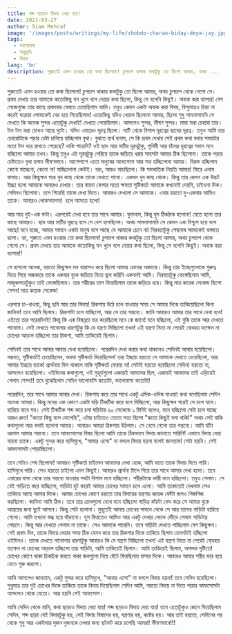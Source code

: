 ```yaml
---
title: শব্দ ছাড়াও বিদায় দেয়া যায়!
date: 2021-03-27
author: Siam Mehraf
image: '/images/posts/writings/my-life/shobdo-charao-biday-deya-jay.jpg'
tags:
  - ভালোবাসা
  - অনুভূতি
  - বিদায়
lang: 'bn'
description: শুরুতেই এমন হওয়ার তো কথা ছিলোনা! চুপচাপ থাকার কথাটুকু তো ছিলো আমার, অথচ ...
---
```


শুরুতেই এমন হওয়ার তো কথা ছিলোনা! চুপচাপ থাকার কথাটুকু তো ছিলো আমার, অথচ চুপচাপ থেকে গেলো সে। প্রথম দেখায় তার আমাকে কতোকিছু মন খুলে বলে দেয়ার কথা ছিলো, কিন্তু সে বলেনি কিছুই। অবাক করা ব্যাপার! বেশ সেজেগুজে তার কাছে প্রথমবার ঘেষতে চেয়েছিলাম আমি। তবুও কেমন একটা অবাক করা বিষয়, বিন্দুমাত্রও চিন্তা না করেই ঘরোয়া পোষাকেই বের হয়ে গিয়েছিলাম! এতোকিছু যদিও খেয়াল ছিলোনা আমার, ছিলো শুধু সামনাসামনি সে দেখতে কি অনেক সুন্দর এতোটুকু দেখাই! দেখতে পেয়েছিলাম। আসলেও সুন্দর, ভীষণ সুন্দর। মায়া ভরা চেহারা তার। টান টান করা চোখও আছে দুটো। যদিও এবারেও দূরত্ব ছিলো। মাটি থেকে বিশাল দূরত্বের ছাদের দূরত্ব। তবুও আমি তার চেহারাটাকে পড়ার চেষ্টা চালিয়ে যাচ্ছিলাম বৃথা। বুঝতে ব্যর্থ হলাম, সে কি প্রথম দেখায় সেই প্রথম কথা বলার সময়টার মতো টান ধরে রাখতে পেরেছে? নাকি পারেনি? ওই ছাদ আর মাটির দূরত্বটুকু, পৃথিবী আর চাঁদের দূরত্বের সমান মনে হচ্ছিলো আমার তখন। কিন্তু তবুও এই দূরত্বটুকু পেরিয়ে তাকে জড়িয়ে ধরার সাহসটা আমার ঠিক ছিলোনা। তাকে পড়ার চেষ্টাতেও বৃথা হলাম ভীষণভাবে। আশেপাশে এতো মানুষের আনাগোনা আর সহ্য হচ্ছিলোনা আমার। বিরক্ত হচ্ছিলাম কেনো যাচ্ছেনা, কেনো না! যাচ্ছিলোনা কেউই। বরং, আরও বাড়ছিলো। কি সাংঘাতিক নিয়তি আমার! ফিরে এলাম বাসায়। আর কিছুক্ষন পরে খুব কাছ থেকে তাকে দেখতে পাবো। একদম খুব কাছ থেকে। কিন্তু তার কেমন এক উদ্ভট ইচ্ছা হলো আমাকে আবারও দেখার। তার বায়না ফেলার মতো ক্ষমতা সৃষ্টিকর্তা আমাকে কখনোই দেয়নি, চাইওনা দিক। সেদিনও ছিলোনা। চলে গিয়েছি তাকে দেখা দিতে। আবারও দেখলো সে আমাকে। এবার হয়তো দু-একবার আমিও তাকে। আবারও লোকসমাগম!  চলে আসতে হলো!

আর মাত্র দুই-এক ঘন্টা। এরপরেই দেখা হবে তার সাথে আমার। ঘুমালাম, কিন্তু ঘুম ঠিকঠাক হলোনা! যেতে হলো তার কাছে আবারও। ছাদ আর মাটির দূরত্বে বসে সে বেশ হাসছিলো। অথচ সামনাসামনি সে কেমন এক নিশ্চুপ হয়ে বসে আছে! মনে হচ্ছে, আমার সামনে একটা মানুষ বসে আছে যে আমাকে চেনে না! নিরবতাটুকু শেষমেষ আমাকেই ভাঙ্গতে হলো। হ্যা, শুরুতে এমন হওয়ার তো কথা ছিলোনা! চুপচাপ থাকার কথাটুকু তো ছিলো আমার, অথচ চুপচাপ থেকে গেলো সে। প্রথম দেখায় তার আমাকে কতোকিছু মন খুলে বলে দেয়ার কথা ছিলো, কিন্তু সে বলেনি কিছুই। অবাক করা ব্যাপার!!

সে হাসলো অনেক, হয়তো কিছুক্ষন মন খারাপও করে ছিলো আমার চোখের অজান্তে। কিন্তু তার ইচ্ছেগুলোকে গুরুত্ব দিতে গিয়ে অন্ধকারে তাকে একবার বুকে জড়িয়ে নিতে ভুল করিনি একদমই আমি। নিরবতাটুকু ভেঙ্গেছিলাম আমি, লাজুকলতাটুকুও তাই ভেঙ্গেছিলাম। তার শরীরের তাপ নিয়েছিলাম তাকে জড়িয়ে ধরে। কিন্তু মাত্র কয়েক সেকেন্ড ছিলো সেসব! মাত্র কয়েক সেকেন্ড!

এরপরে চা-খাওয়া, কিছু ছবি আর তার বিদায়! রিকশায় উঠে চলে যাওয়ার সময় সে আমার দিকে তাকিয়েছিলো কিনা জানিনা! তবে আমি ছিলাম। রিকশাটা চলে যাচ্ছিলো, আর সে তার গন্তব্যে। জানি আবারও আমার তার সাথে দেখা হবে! এইতো তার পরেরদিনই! কিন্তু কি এক বিষন্নতা ভর করেছিলো মনে কে জানে! মনে হচ্ছিলো, এই বুঝি তাকে আর দেখতে পাবোনা। সেই দেখতে পাবোনার ধারণাটুকু কি যে যন্ত্রণা দিচ্ছিলো তখন! এই যন্ত্রণা নিতে না পেরেই বোধহয় যতক্ষন না চোখের আড়াল হচ্ছিলো তার রিকশা, আমি তাকিয়েই ছিলাম।

সেদিনই তার সাথে আমার আবার দেখা হয়েছিলো। পরেরদিন দেখা করার কথা থাকলেও সেদিনই আবার হয়েছিলো। সম্ভবত, সৃষ্টিকর্তাই চেয়েছিলেন, অথবা সৃষ্টিকর্তা দিয়েছিলেন! তার ইচ্ছায় হয়তো সে আমাকে দেখতে চেয়েছিলো, আর আমার ইচ্ছায় তাকে! প্রার্থনায় মিল থাকলে নাকি সৃষ্টিকর্তা ফেরায় না! সেটাই হয়তো হয়েছিলো সেদিন! হয়তো না, আসলেও হয়েছিলো। ওইদিনের কথাগুলো, ওই মুহূর্তগুলো একান্তই আমাদের ছিল, একান্তই আমাদের তাই এড়িয়েই গেলাম সেসব!! তবে বুঝেছিলাম সেদিন ভালোবাসি কতোটা, ভালোবাসা কতোটা!

পরেরদিন, তার সাথে আমার আবার দেখা। রিকশায় করে তার সাথে একটু এদিক-ওদিক যাওয়া! কথা বলেছিলাম সেদিন অনেক আমরা। কিন্তু মনের এক কোণে একটা ঘড়ি টিকটিক করে বলে দিচ্ছিলো, আর কিছুক্ষন পরেই সে চলে যাবে। হারিয়ে যাবে সব। সেই টিকটিক শব্দ করে চলা ঘড়িটায় ৬০ সেকেন্ডে ১ মিনিট হলেও, মনে হচ্ছিলো সেটা চলে যাচ্ছে আরও দ্রুত! "কতো কিছু বলে ফেলেছি", এটার চাইতেও তেতো সত্য ছিলো "কতো কিছুই বলা বাকি!" অথচ সেই বাকি কথাগুলো আর বলাই হলোনা আমার। আবারও আমরা রিকশায় উঠলাম। সে নেমে গেলো তার গন্তব্যে। আমি হাঁটা ধরলাম আমার গন্তব্যে। তবে আফসোসের বিষয় ছিলো আমি তাকে ঠিকভাবে বিদায় জানাতে পারিনি! এভাবে বিদায় দেয়া যায়না তাকে। একটু সুন্দর করে হাসিমুখে, "আবার এসো" না বললে বিদায় হয়না বলেই জানতাম! সেটা হয়নি। সেই আফসোসটা পোড়াচ্ছিলো।

তবে সেটাও শেষ ছিলোনা! আবারও সৃষ্টিকর্তা চাইলেন আমাদের দেখা হোক, আমি যাতে তাকে বিদায় দিতে পারি। হাসিমুখে পারি। সেও হয়তো চাইলো এমন কিছুই। আবারও প্রার্থনা মিলে গিয়ে তার সাথে আমার দেখা হলো। তবে এবারের বাসা থেকে তার গন্তব্যে যাওয়ার পথটা বিশাল মনে হচ্ছিলো। শরীরটাকে ভারী মনে হচ্ছিলো। তবুও গেলাম। সে যেই গাড়িতে করে যাচ্ছিলো, গাড়িটা হুট করেই আমার চোখের সামনে চলে এলো। আমি তাকাতেই দেখলাম সেও তাকিয়ে আছে আমার দিকে। আমার চোখের কোণে হয়তো তার বিদায়ের যন্ত্রণায় কয়েক ফোঁটা জলও গিজগিজ করছিলো। জানিনা আমি ঠিক। তবে তার চোখগুলো দেখে মনে হচ্ছিলো গাড়ির কাঁচটা ভেদ করে সে আমার বুকে আশ্রয়ের জন্য ছুটে আসবে। কিন্তু সেটা হলোনা। মুহূর্তেই আমার চোখের সামনে থেকে সে আর তাদের গাড়িটা হারিয়ে গেলো। আমি তখনো স্তব্ধ হয়ে দাঁড়ানো। হুস ফিরতেও আমিও আর একটু দেখার লোভে দৌঁড়ে গেলাম গাড়িটার পেছনে। কিন্তু আর দেখতে পেলাম না তাকে। সেও আমাকে পারেনি। তবে গাড়িটা দেখতে পাচ্ছিলাম বেশ কিছুক্ষন। সেই প্রথম দিন, তাকে বিদায় দেয়ার সময় ঠিক যেমন করে তার রিকশার দিকে তাকিয়ে ছিলাম তেমনটাই হচ্ছিলো ওইদিনও। তাকে দেখতে পাবোনার ধারণাটুকু আবারও কি যে যন্ত্রণা দিচ্ছিলো তখন! এই যন্ত্রণা নিতে না পেরেই বোধহয় যতক্ষন না চোখের আড়াল হচ্ছিলো তার গাড়িটা, আমি তাকিয়েই ছিলাম। আমি তাকিয়েই ছিলাম, অপলক দৃষ্টিতে! চোখের কোণে থাকা চিকচিক করতে থাকা জলগুলো নিয়ে হেঁটে ফিরছিলাম বাসার দিকে। আবারও আমার শরীর ভার হয়ে যেতে শুরু করলো।

আমি আসলেও জানতাম, একটু সুন্দর করে হাসিমুখে, "আবার এসো" না বললে বিদায় হয়না! তবে সেদিন হয়েছিলো। শুধুমাত্র তার দুই চোখের দিকে তাকিয়ে তাকে বিদায় দিয়েছিলাম সেদিন আমি, নয়তো বিদায় না দিতে পারার আফসোসটা আসলেও থেকে যেতো। আর হয়নি সেই আফসোস।

আমি সেদিন থেকে মানি, কথা ছাড়াও বিদায় দেয়া যায়! শব্দ ছাড়াও বিদায় দেয়া যায়! তবে এতোটুকুও জেনে গিয়েছিলাম সেদিন, শব্দ ছাড়া যেই বিদায়টুকু হয়, সেই বিদায় বিষাদের হয়, যন্ত্রণার হয়, কষ্টের হয়। আর তাই হয়তো, সেদিনের পর থেকে শুধু আর একটাবার দুজন দুজনকে দেখার জন্য ছটফট করে চলেছি আমরা! ভীষণভাবে!!!

